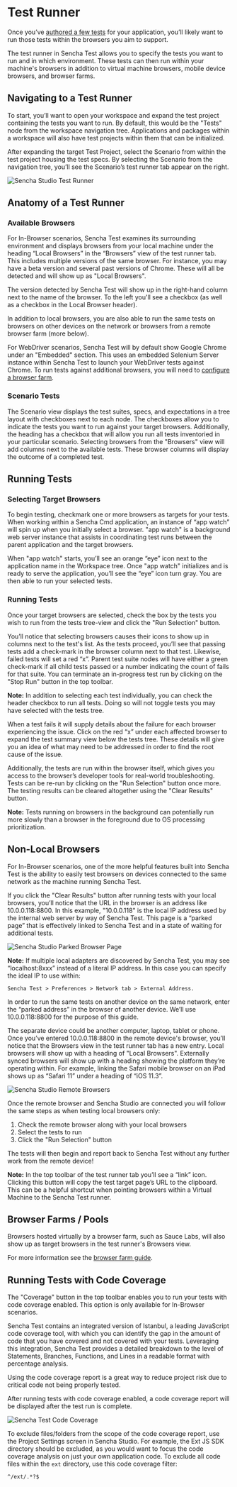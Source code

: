 # Test Runner

Once you’ve [authored a few tests](./test_projects_scenarios_suites.html) for your application, 
you’ll likely want to run those tests within the browsers you aim to support. 

The test runner in Sencha Test allows you to specify the tests you want to run and in which 
environment. These tests can then run within your machine's browsers in addition to 
virtual machine browsers, mobile device browsers, and browser farms.

## Navigating to a Test Runner

To start, you’ll want to open your workspace and expand the test project containing the tests you 
want to run. By 
default, this would be the "Tests" node from the workspace navigation tree. Applications 
and packages within a workspace will also have test projects within them that can be 
initialized.  

After expanding the target Test Project, select the Scenario from within 
the test project housing the test specs. By selecting the Scenario from the navigation 
tree, you’ll see the Scenario’s test runner tab appear on the right.

![Sencha Studio Test Runner](../images/test-runner-select-scenario.png)

## Anatomy of a Test Runner

### Available Browsers
For In-Browser scenarios, Sencha Test examines its surrounding environment and displays browsers from your local machine under the heading 
“Local Browsers” in the “Browsers” view of the test runner tab. This includes multiple versions of the same browser. For 
instance, you may have a beta version and several past versions of Chrome. These will all be detected and will show up 
as "Local Browsers". 

The version detected by Sencha Test will show up in the right-hand column next to the name of the browser. To the left 
you'll see a checkbox (as well as a checkbox in the Local Browser header). 

In addition to local browsers, you are also able to run the same tests on browsers on other devices on the network or 
browsers from a remote browser farm (more below).

For WebDriver scenarios, Sencha Test will by default show Google Chrome under an "Embedded" section. This uses
an embedded Selenium Server instance within Sencha Test to launch your WebDriver tests against Chrome. To run 
tests against additional browsers, you will need to 
[configure a browser farm](../browser_farms/introduction_to_browser_farms.html).

### Scenario Tests
The Scenario view displays the test suites, specs, and expectations in a tree layout with checkboxes next to each 
node. The checkboxes allow you to indicate the tests you want to run against your target browsers. Additionally, the 
heading has a checkbox that will allow you run all tests inventoried in your particular scenario. Selecting browsers 
from the "Browsers" view will add columns next to the available tests. These browser columns will display the outcome 
of a completed test.

## Running Tests
### Selecting Target Browsers
To begin testing, checkmark one or more browsers as targets for your tests. When working within a Sencha Cmd application, 
an instance of “app watch” will spin up when you initially select a browser. "app watch" is a background web server 
instance that assists in coordinating test runs between the parent application and the target browsers. 

When "app watch" starts, you’ll see an orange “eye” icon next to the application name in the Workspace tree. Once 
"app watch" initializes and is ready to serve the application, you’ll see the “eye” icon turn gray. You are then able to 
run your selected tests.

### Running Tests
Once your target browsers are selected, check the box by the tests you wish to run from the tests tree-view and click 
the "Run Selection" button. 

You’ll notice that selecting browsers causes their icons to show up in columns next to the 
test's list. As the tests proceed, you’ll see that passing tests add a check-mark in the browser column next to that 
test. Likewise, failed tests will set a red “x”. Parent test suite nodes will have either a green check-mark if all child 
tests passed or a number indicating the count of fails for that suite. You can terminate an in-progress test run by 
clicking on the "Stop Run" button in the top toolbar.

**Note:** In addition to selecting each test individually, you can check the header checkbox to run all tests. Doing so 
will not toggle tests you may have selected with the tests tree.

When a test fails it will supply details about the failure for each browser experiencing the issue. Click on the red 
“x” under each affected browser to expand the test summary view below the tests tree. These details will give you an 
idea of what may need to be addressed in order to find the root cause of the issue. 

Additionally, the tests are run within the browser itself, which gives you access to the browser’s developer tools for 
real-world troubleshooting. Tests can be re-run by clicking on the "Run Selection" button once more. The testing results 
can be cleared altogether using the "Clear Results" button.

**Note:** Tests running on browsers in the background can potentially run more slowly than a browser in the foreground 
due to OS processing prioritization.

## Non-Local Browsers
For In-Browser scenarios, one of the more helpful features built into Sencha Test is the ability to easily test browsers on devices connected to the 
same network as the machine running Sencha Test. 

If you click the "Clear Results" button after running tests with your 
local browsers, you’ll notice that the URL in the browser is an address like 10.0.0.118:8800. In this example, 
"10.0.0.118" is the local IP address used by the internal web server by way of Sencha Test. This page is a “parked page” 
that is effectively linked to Sencha Test and in a state of waiting for additional tests.

![Sencha Studio Parked Browser Page](../images/sencha-test-session-browser.png)

**Note:** If multiple local adapters are discovered by Sencha Test, you may see “localhost:8xxx” instead of a literal 
IP address. In this case you can specify the ideal IP to use within: 

    Sencha Test > Preferences > Network tab > External Address.

In order to run the same tests on another device on the same network, enter the “parked address” in the browser of another 
device. We’ll use 10.0.0.118:8800 for the purpose of this guide. 

The separate device could be another computer, laptop, tablet or phone. Once you’ve entered 10.0.0.118:8800 in the 
remote device's browser, you’ll notice that the Browsers view in the test runner tab has 
a new entry.  Local browsers will show up with a heading of "Local Browsers". Externally 
synced browsers will show up with a heading showing the platform they’re operating 
within. For example, linking the Safari mobile browser on an iPad shows up as “Safari 11” 
under a heading of “iOS 11.3”. 

![Sencha Studio Remote Browsers](../images/sencha-test-runner-external-browsers.png)

Once the remote browser and Sencha Studio are connected you will follow the same steps as 
when testing local browsers only:

1. Check the remote browser along with your local browsers 
1. Select the tests to run
1. Click the "Run Selection" button 

The tests will then begin and report back to Sencha Test without any further work from the remote device!

**Note:** In the top toolbar of the test runner tab you’ll see a “link” icon. Clicking this button will copy the test 
target page’s URL to the clipboard. This can be a helpful shortcut when pointing browsers within a Virtual Machine to 
the Sencha Test runner.

## Browser Farms / Pools
Browsers hosted virtually by a browser farm, such as Sauce Labs, will also show up as target browsers in the test 
runner's Browsers view. 

For more information see the [browser farm guide](../browser_farms/introduction_to_browser_farms.html).

## Running Tests with Code Coverage
The "Coverage" button in the top toolbar enables you to run your tests with code coverage enabled. This 
option is only available for In-Browser scenarios.

Sencha Test contains an integrated version of Istanbul, a leading JavaScript code coverage
tool, with which you can identify the gap in the amount of code that you have covered and
not covered with your tests. Leveraging this integration, Sencha Test provides a detailed
breakdown to the level of Statements, Branches, Functions, and Lines in a readable format
with percentage analysis.

Using the code coverage report is a great way to reduce project risk due to critical code
not being properly tested.

After running tests with code coverage enabled, a code coverage report will be displayed after the 
test run is complete.

![Sencha Test Code Coverage](../images/sencha-studio-code-coverage.png)

To exclude files/folders from the scope of the code coverage report, use the Project Settings screen in 
Sencha Studio. For example, the Ext JS SDK directory should be excluded, as you would want to focus the code 
coverage analysis on just your own application code. To exclude all code files within the `ext` directory, 
use this code coverage filter:

    ^/ext/.*?$

